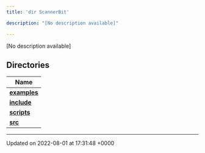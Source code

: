 ```yaml
---
title: 'dir ScannerBit'

description: "[No description available]"

---
```







[No description available]

## Directories

| Name           |
| -------------- |
| **[examples](/documentation/code/gambit_sphinxfiles/dir_bbbfd0702f0dc7aacadf18c210711818/#dir-examples)**  |
| **[include](/documentation/code/gambit_sphinxfiles/dir_05fbb9f424d9ed4288dc7709debd0ffd/#dir-include)**  |
| **[scripts](/documentation/code/gambit_sphinxfiles/dir_95fb20c9c5d248cde58c08d66c64d998/#dir-scripts)**  |
| **[src](/documentation/code/gambit_sphinxfiles/dir_7e7214566a1bf7120f8297a8773531b2/#dir-src)**  |






-------------------------------

Updated on 2022-08-01 at 17:31:48 +0000
